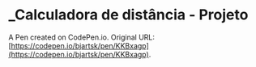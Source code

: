 # _Calculadora de distância - Projeto

A Pen created on CodePen.io. Original URL: [https://codepen.io/bjartsk/pen/KKBxagp](https://codepen.io/bjartsk/pen/KKBxagp).

